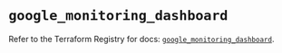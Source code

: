 # `google_monitoring_dashboard`

Refer to the Terraform Registry for docs: [`google_monitoring_dashboard`](https://registry.terraform.io/providers/hashicorp/google-beta/5.23.0/docs/resources/google_monitoring_dashboard).
